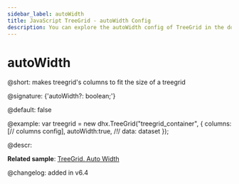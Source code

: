 ```yaml
---
sidebar_label: autoWidth
title: JavaScript TreeGrid - autoWidth Config 
description: You can explore the autoWidth config of TreeGrid in the documentation of the DHTMLX JavaScript UI library. Browse developer guides and API reference, try out code examples and live demos, and download a free 30-day evaluation version of DHTMLX Suite 7.
---
```


# autoWidth

@short: makes treegrid's columns to fit the size of a treegrid

@signature: {'autoWidth?: boolean;'}

@default: false

@example:
var treegrid = new dhx.TreeGrid("treegrid_container", {
    columns: [// columns config],
    autoWidth:true, /*!*/
    data: dataset
});

@descr:

**Related sample**: [TreeGrid. Auto Width](https://snippet.dhtmlx.com/irybslog)

@changelog: added in v6.4

[comment]: # (@related: treegrid/configuration.md#autowidth-for-columns)
